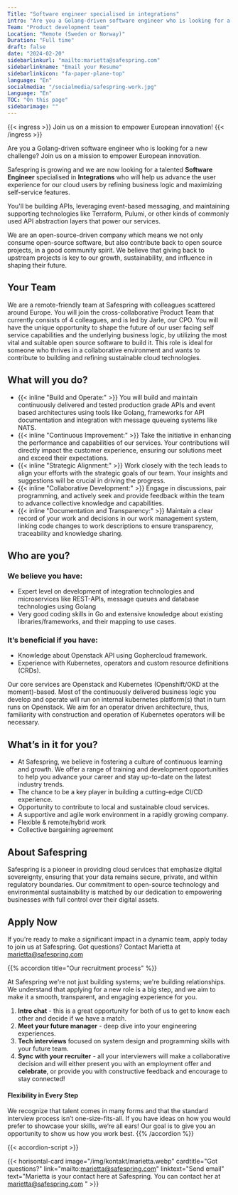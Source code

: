 ```yaml
---
Title: "Software engineer specialised in integrations"
intro: "Are you a Golang-driven software engineer who is looking for a new challenge? Join us on a mission to empower European innovation. "
Team: "Product development team"
Location: "Remote (Sweden or Norway)"
Duration: "Full time"
draft: false
date: "2024-02-20"
sidebarlinkurl: "mailto:marietta@safespring.com"
sidebarlinkname: "Email your Resume"
sidebarlinkicon: "fa-paper-plane-top"
language: "En"
socialmedia: "/socialmedia/safespring-work.jpg"
Language: "En"
TOC: "On this page"
sidebarimage: ""
---
```


{{< ingress >}}
Join us on a mission to empower European innovation!
{{< /ingress >}}

Are you a Golang-driven software engineer who is looking for a new challenge? Join us on a mission to empower European innovation. 
 
Safespring is growing and we are now looking for a talented **Software Engineer** specialised in **Integrations** who will help us advance the user experience for our cloud users by refining business logic and maximizing self-service features. 
 
You'll be building APIs, leveraging event-based messaging, and maintaining supporting technologies like Terraform, Pulumi, or other kinds of commonly used API abstraction layers that power our services.
 
We are an open-source-driven company which means  we not only consume open-source software, but also contribute back to open source projects, in a good community spirit. We believe that giving back to upstream projects is key to our growth, sustainability, and influence in shaping their future.

## Your Team 

We are a remote-friendly team at Safespring with colleagues scattered around Europe. You will join the cross-collaborative Product Team that currently consists of 4 colleagues, and is led by Jarle, our CPO. You will have the unique opportunity to shape the future of our user facing self service capabilities and the underlying business logic, by utilizing the most vital and suitable open source software to build it. This role is ideal for someone who thrives in a collaborative environment and wants to contribute to building and refining sustainable cloud technologies. 

## What will you do?

- {{< inline "Build and Operate:" >}} You will build and maintain continuously delivered and tested production grade APIs and event based architectures using tools like Golang, frameworks for API documentation and integration with message queueing systems like NATS.
- {{< inline "Continuous Improvement:" >}} Take the initiative in enhancing the performance and capabilities of our services. Your contributions will directly impact the customer experience, ensuring our solutions meet and exceed their expectations. 
- {{< inline "Strategic Alignment:" >}} Work closely with the tech leads to align your efforts with the strategic goals of our team. Your insights and suggestions will be crucial in driving the progress. 
- {{< inline "Collaborative Development:" >}} Engage in discussions, pair programming, and actively seek and provide feedback within the team to advance collective knowledge and capabilities.
- {{< inline "Documentation and Transparency:" >}} Maintain a clear record of your work and decisions in our work management system, linking code changes to work descriptions to ensure transparency, traceability and knowledge sharing. 

## Who are you?

### We believe you have: 

- Expert level on development of integration technologies and microservices like REST-APIs, message queues and database technologies using Golang
- Very good coding skills in Go and extensive knowledge about existing libraries/frameworks, and their mapping to use cases. 

### It’s beneficial if you have: 

- Knowledge about Openstack API using Gophercloud framework. 
- Experience with Kubernetes, operators and custom resource definitions (CRDs). 

Our core services are Openstack and Kubernetes (Openshift/OKD at the moment)-based. Most of the continuously delivered business logic you develop and operate will run on internal kubernetes platform(s) that in turn runs on Openstack. We aim for an operator driven architecture, thus, familiarity with construction and operation of Kubernetes operators will be necessary. 

## What’s in it for you?
- At Safespring, we believe in fostering a culture of continuous learning and growth. We offer a range of training and development opportunities to help you advance your career and stay up-to-date on the latest industry trends.
- The chance to be a key player in building a cutting-edge CI/CD experience.
- Opportunity to contribute to local and sustainable cloud services.
- A supportive and agile work environment in a rapidly growing company.
- Flexible & remote/hybrid work
- Collective bargaining agreement


## About Safespring
Safespring is a pioneer in providing cloud services that emphasize digital sovereignty, ensuring that your data remains secure, private, and within regulatory boundaries. Our commitment to open-source technology and environmental sustainability is matched by our dedication to empowering businesses with full control over their digital assets. 

## Apply Now
If you're ready to make a significant impact in a dynamic team, apply today to join us at Safespring. Got questions? Contact Marietta at marietta@safespring.com







{{% accordion title="Our recruitment process" %}}

At Safespring we're not just building systems; we're building relationships. We understand that applying for a new role is a big step, and we aim to make it a smooth, transparent, and engaging experience for you.

1.	**Intro chat** - this is a great opportunity for both of us to get to know each other and decide if we have a match. 
2.	**Meet your future manager** - deep dive into your engineering experiences.  
3.	**Tech interviews** focused on system design and programming skills with your future team.
4.	**Sync with your recruiter** - all your interviewers will make a collaborative decision and will either present you with an employment offer and **celebrate**, or provide you with constructive feedback and encourage to stay connected! 
 
#### Flexibility in Every Step
We recognize that talent comes in many forms and that the standard interview process isn’t one-size-fits-all. If you have ideas on how you would prefer to showcase your skills, we’re all ears! Our goal is to give you an opportunity to show us how you work best.
{{% /accordion %}}

{{< accordion-script >}}

{{< horisontal-card image="/img/kontakt/marietta.webp" cardtitle="Got questions?" link="mailto:marietta@safespring.com" linktext="Send email" text="Marietta is your contact here at Safespring. You can contact her at marietta@safespring.com " >}}
